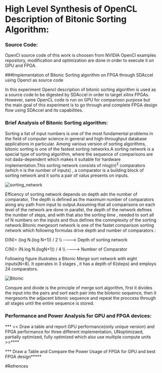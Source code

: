 # High Level Synthesis of OpenCL Description of Bitonic Sorting Algorithm:   

### Source Code:

OpenCl source code of this work is choosen from NVIDIA OpenCl examples repository, modification and optimization are done in order to execute it on GPU and FPGA.      

###Implementation of Bitonic Sorting algorithm on FPGA through SDAccel using Opencl as source code

In this experiment Opencl description of bitonic sorting algorithm is used as a source code to be digested by SDAccel in order to target xilinx FPGAs. However, same OpenCL code is run on GPU for compariosn purpose but the main goal of this experiment is to go through and complete FPGA design flow using SDAccel and its capabilities.

### Brief Analysis of Bitonic Sorting algorithm:

Sorting a list of input numbers is one of the most fundamental problems in the field of computer science in general and high-throughput database applications in particular. Among various version of sorting algorithms, bitonic sorting is one of the fastest sorting networks.A sorting network is a special type of sorting algorithm, where the sequence of comparisons are not dada-dependent which makes it suitable for hardware implementation.This sorting network consists of nlog(n)<sup>2</sup> comparators (which n is the number of inputs)  , a comparator is a building block of sorting network and it sorts a pair of valus presents on inputs.

![sorting_network](https://github.com/mediroozmeh/Bitonic-Sorting/blob/master/Figures/sorting_network.jpeg)
 
 Efficency of sorting network depends on depth adn the number of comparator, The depth is defined as the maximum number of comparators along any path from input to output.Assuming that all comparisons on each level of the network are done in parallel, the depth of the network defines the number of steps, and with that also the sorting time , needed to sort all of N numbers on the inputs and thus defines the commplexity of the sorting network.Bitonic mergesort network is one of the fastet comparison sorting network which following formulas drive depth and number of comparators :
 
 D(N)= (log N.(log N+1)) / 2          \\\    ---->  Depth of sorting network
 
 C(N)= (N.log N.(logN+1)) / 4          \\\\  ---->  Number of Comparator

Following figure illustrates a Bitonic Merge sort network with eight inputs(N=8). It operates in 3 stages , it has a depth of 6(steps) and employs 24 comparators.

![Bitonic](https://github.com/mediroozmeh/Bitonic-Sorting/blob/master/Figures/Bitonic.jpg)

Conqure and divide is the principle of merge sort algorithm, first it divides the input into the pairs and sort each pair into the biotonic sequence, then it mergesorts the adjacent bitonic sequence and repeat the proccess through all stages until the entire sequence is stored. 




### Performance and Power Analysis for GPU and FPGA devices: 
*** <<  Draw a table and report GPU performance(only unique version) and FPGA performance for three different implementation, UNoptimizaed, partially optimized, fully optimized which also use multiple compute units >>****

***   Draw a Table and Compare the Power Usage of FPGA for GPU and best FPGA design*****

#Refrences










